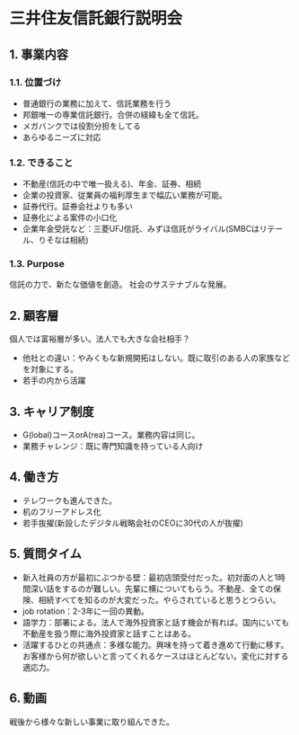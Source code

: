 # **三井住友信託銀行説明会**<!-- omit in toc -->

## 1. **事業内容**

### 1.1. **位置づけ**
- 普通銀行の業務に加えて、信託業務を行う
- 邦銀唯一の専業信託銀行。合併の経緯も全て信託。
- メガバンクでは役割分担をしてる
- あらゆるニーズに対応
### 1.2. **できること**
- 不動産(信託の中で唯一扱える)、年金、証券、相続
- 企業の投資家、従業員の福利厚生まで幅広い業務が可能。
- 証券代行。証券会社よりも多い
- 証券化による案件の小口化
- 企業年金受託など：三菱UFJ信託、みずほ信託がライバル(SMBCはリテール、りそなは相続)

### 1.3. **Purpose**
信託の力で、新たな価値を創造。
社会のサステナブルな発展。

## 2. **顧客層**
個人では富裕層が多い。法人でも大きな会社相手？
- 他社との違い：やみくもな新規開拓はしない。既に取引のある人の家族などを対象にする。
- 若手の内から活躍

## 3. **キャリア制度**
- G(lobal)コースorA(rea)コース。業務内容は同じ。
- 業務チャレンジ：既に専門知識を持っている人向け

## 4. **働き方**
- テレワークも進んできた。
- 机のフリーアドレス化
- 若手抜擢(新設したデジタル戦略会社のCEOに30代の人が抜擢)

## 5. **質問タイム**
- 新入社員の方が最初にぶつかる壁：最初店頭受付だった。初対面の人と1時間深い話をするのが難しい。先輩に横についてもらう。不動産、全ての保険、相続すべてを知るのが大変だった。やらされていると思うとつらい。
- job rotation：2-3年に一回の異動。
- 語学力：部署による。法人で海外投資家と話す機会が有れば。国内にいても不動産を扱う際に海外投資家と話すことはある。
- 活躍するひとの共通点：多様な能力。興味を持って着き進めて行動に移す。お客様から何が欲しいと言ってくれるケースはほとんどない。変化に対する適応力。

## 6. **動画**
戦後から様々な新しい事業に取り組んできた。